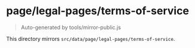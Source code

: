 # page/legal-pages/terms-of-service

> Auto-generated by tools/mirror-public.js

This directory mirrors `src/data/page/legal-pages/terms-of-service`.
